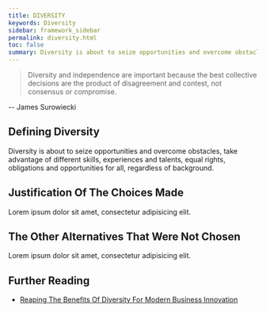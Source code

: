 ```yaml
---
title: DIVERSITY
keywords: Diversity
sidebar: framework_sidebar
permalink: diversity.html
toc: false
summary: Diversity is about to seize opportunities and overcome obstacles, take advantage of different skills, experiences and talents, equal rights, obligations and opportunities for all, regardless of background.
---
```


> Diversity and independence are important because the best collective decisions are the product of disagreement and contest, not consensus or compromise.

-- James Surowiecki

## Defining Diversity
Diversity is about to seize opportunities and overcome obstacles, take advantage of different skills, experiences and talents, equal rights, obligations and opportunities for all, regardless of background.

## Justification Of The Choices Made
Lorem ipsum dolor sit amet, consectetur adipisicing elit.

## The Other Alternatives That Were Not Chosen
Lorem ipsum dolor sit amet, consectetur adipisicing elit.

## Further Reading
* [Reaping The Benefits Of Diversity For Modern Business Innovation](http://www.forbes.com/sites/ekaterinawalter/2014/01/14/reaping-the-benefits-of-diversity-for-modern-business-innovation/#29662ec16476)
